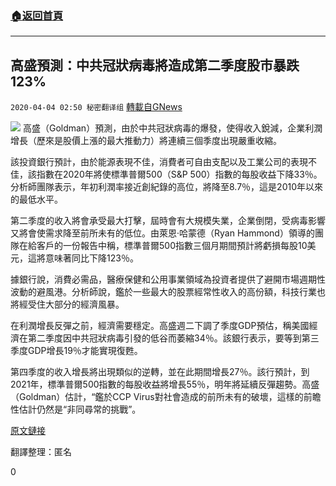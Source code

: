 ###  [:house:返回首頁](https://github.com/ourhimalayas/txt)
---

## 高盛預測：中共冠狀病毒將造成第二季度股市暴跌123%
`2020-04-04 02:50 秘密翻译组` [轉載自GNews](https://gnews.org/zh-hant/161650/)

![](https://s3-ap-northeast-1.amazonaws.com/news.guo.offload.media/wp-content/uploads/2020/04/04024901/1-12.png)
高盛（Goldman）預測，由於中共冠狀病毒的爆發，使得收入銳減，企業利潤增長（歷來是股價上漲的最大推動力）將連續三個季度出現嚴重收縮。

該投資銀行預計，由於能源表現不佳，消費者可自由支配以及工業公司的表現不佳，該指數在2020年將使標準普爾500（S&P 500）指數的每股收益下降33％。分析師團隊表示，年初利潤率接近創紀錄的高位，將降至8.7％，這是2010年以來的最低水平。

第二季度的收入將會承受最大打擊，屆時會有大規模失業，企業倒閉，受病毒影響又將會使需求降至前所未有的低位。由萊恩·哈蒙德（Ryan Hammond）領導的團隊在給客戶的一份報告中稱，標準普爾500指數三個月期間預計將虧損每股10美元，這將意味著同比下降123％。

據銀行說，消費必需品，醫療保健和公用事業領域為投資者提供了避開市場週期性波動的避風港。分析師說，鑑於一些最大的股票經常性收入的高份額，科技行業也將經受住大部分的經濟風暴。

在利潤增長反彈之前，經濟需要穩定。高盛週二下調了季度GDP預估，稱美國經濟在第二季度因中共冠狀病毒引發的低谷而萎縮34％。該銀行表示，要等到第三季度GDP增長19％才能實現復甦。

第四季度的收入增長將出現類似的逆轉，並在此期間增長27％。該行預計，到2021年，標準普爾500指數的每股收益將增長55％，明年將延續反彈趨勢。高盛（Goldman）估計，“鑑於CCP Virus對社會造成的前所未有的破壞，這樣的前瞻性估計仍然是“非同尋常的挑戰”。

[原文鏈接](https://markets.businessinsider.com/news/stocks/stock-market-earnings-projections-slide-coronavirus-shutdown-recession-goldman-sachs-2020-4-1029063649)

翻譯整理：匿名

0

